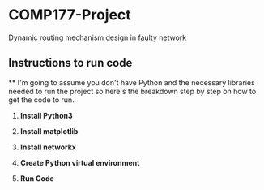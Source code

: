 # COMP177-Project
Dynamic routing mechanism design in faulty network

## Instructions to run code
** I'm going to assume you don't have Python and the necessary libraries needed to run the project so here's the breakdown step by step on how to get the code to run.

1) **Install Python3**

2) **Install matplotlib**

3) **Install networkx**

4) **Create Python virtual environment**

5) **Run Code**